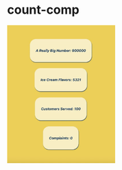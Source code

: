 # count-comp

<img src="https://github.com/cooljasonmelton/count-comp/blob/main/count-demo.gif?raw=true" width="50%" alt="count-comp-demo">

